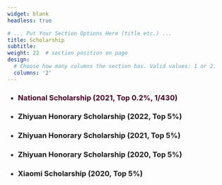 ```yaml
---
widget: blank
headless: true

# ... Put Your Section Options Here (title etc.) ...
title: Scholarship
subtitle:
weight: 22  # section position on page
design:
  # Choose how many columns the section has. Valid values: 1 or 2.
  columns: '2'
---
```


- ### **<font color=#470024>National Scholarship (2021, Top 0.2%, 1/430)</font>**




- ### **Zhiyuan Honorary Scholarship (2022, Top 5%)**




- ### **Zhiyuan Honorary Scholarship (2021, Top 5%)**




- ### **Zhiyuan Honorary Scholarship (2020, Top 5%)**




- ### **Xiaomi Scholarship (2020, Top 5%)**

